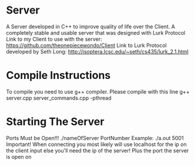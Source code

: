 # Server
A Server developed in C++ to improve quality of life over the Client. A completely stable and usable server that was designed with Lurk Protocol
Link to my Client to use with the server: https://github.com/theonepiecewondo/Client
Link to Lurk Protocol developed by Seth Long: http://isoptera.lcsc.edu/~seth/cs435/lurk_2.1.html

# Compile Instructions
To compile you need to use g++ compiler. Please compile with this line g++ server.cpp server_commands.cpp -pthread

# Starting The Server
Ports Must be Open!!!
./nameOfServer PortNumber
Example:
./a.out 5001
Important! When connecting you most likely will use localhost for the ip on the client input else you'll need the ip of the server! Plus the port the server is open on
